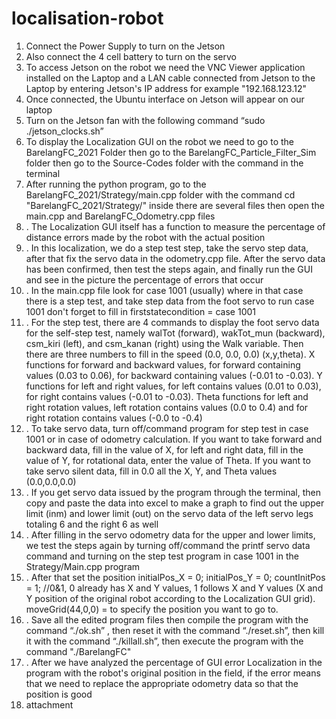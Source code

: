# localisation-robot

1.	Connect the Power Supply to turn on the Jetson
2.	Also connect the 4 cell battery to turn on the servo
3.	 To access Jetson on the robot we need the VNC Viewer application installed on the Laptop and a LAN cable connected from Jetson to the Laptop by entering Jetson's IP address for example "192.168.123.12"
4.	 Once connected, the Ubuntu interface on Jetson will appear on our laptop
5.	 Turn on the Jetson fan with the following command “sudo ./jetson_clocks.sh”
6.	 To display the Localization GUI on the robot we need to go to the BarelangFC_2021 Folder then go to the BarelangFC_Particle_Filter_Sim folder then go to the Source-Codes folder with the command in the terminal 
7.	After running the python program, go to the BarelangFC_2021/Strategy/main.cpp folder with the command cd "BarelangFC_2021/Strategy/" inside there are several files then open the main.cpp and BarelangFC_Odometry.cpp files
8.	. The Localization GUI itself has a function to measure the percentage of distance errors made by the robot with the actual position
9.	. In this localization, we do a step test step, take the servo step data, after that fix the servo data in the odometry.cpp file. After the servo data has been confirmed, then test the steps again, and finally run the GUI and see in the picture the percentage of errors that occur
10.	. In the main.cpp file look for case 1001 (usually) where in that case there is a step test, and take step data from the foot servo to run case 1001 don't forget to fill in firststatecondition = case 1001
11.	. For the step test, there are 4 commands to display the foot servo data for the self-step test, namely walTot (forward), wakTot_mun (backward), csm_kiri (left), and csm_kanan (right) using the Walk variable. Then there are three numbers to fill in the speed (0.0, 0.0, 0.0) (x,y,theta). X functions for forward and backward values, for forward containing values (0.03 to 0.06), for backward containing values (-0.01 to -0.03). Y functions for left and right values, for left contains values (0.01 to 0.03), for right contains values (-0.01 to -0.03). Theta functions for left and right rotation values, left rotation contains values (0.0 to 0.4) and for right rotation contains values (-0.0 to -0.4)
12.	. To take servo data, turn off/command program for step test in case 1001 or in case of odometry calculation. If you want to take forward and backward data, fill in the value of X, for left and right data, fill in the value of Y, for rotational data, enter the value of Theta. If you want to take servo silent data, fill in 0.0 all the X, Y, and Theta values (0.0,0.0,0.0)
13.	. If you get servo data issued by the program through the terminal, then copy and paste the data into excel to make a graph to find out the upper limit (inm) and lower limit (out) on the servo data of the left servo legs totaling 6 and the right 6 as well
14.	. After filling in the servo odometry data for the upper and lower limits, we test the steps again by turning off/command the printf servo data command and turning on the step test program in case 1001 in the Strategy/Main.cpp program
15.	. After that set the position initialPos_X = 0; initialPos_Y = 0; countInitPos = 1; //0&1, 0 already has X and Y values, 1 follows X and Y values (X and Y position of the original robot according to the Localization GUI grid). moveGrid(44,0,0) = to specify the position you want to go to.
16.	. Save all the edited program files then compile the program with the command “./ok.sh” , then reset it with the command “./reset.sh”, then kill it with the command “./killall.sh”, then execute the program with the command "./BarelangFC"
17.	. After we have analyzed the percentage of GUI error Localization in the program with the robot's original position in the field, if the error means that we need to replace the appropriate odometry data so that the position is good
18.	attachment
